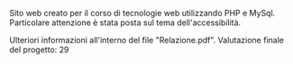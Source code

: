 Sito web creato per il corso di tecnologie web utilizzando PHP e MySql.
Particolare attenzione è stata posta sul tema dell'accessibilità.

Ulteriori informazioni all'interno del file "Relazione.pdf".
Valutazione finale del progetto: 29
